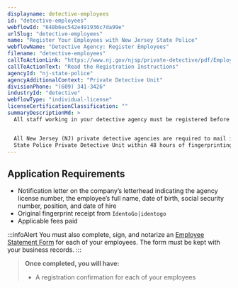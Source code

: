 ```yaml
---
displayname: detective-employees
id: "detective-employees"
webflowId: "648b6ec542e491936c7da99e"
urlSlug: "detective-employees"
name: "Register Your Employees with New Jersey State Police"
webflowName: "Detective Agency: Register Employees"
filename: "detective-employees"
callToActionLink: "https://www.nj.gov/njsp/private-detective/pdf/Employee_Registration_Instructions.pdf"
callToActionText: "Read the Registration Instructions"
agencyId: "nj-state-police"
agencyAdditionalContext: "Private Detective Unit"
divisionPhone: "(609) 341-3426"
industryId: "detective"
webflowType: "individual-license"
licenseCertificationClassification: ""
summaryDescriptionMd: >
  All staff working in your detective agency must be registered before they can be scheduled for work.


  All New Jersey (NJ) private detective agencies are required to mail in employee registrations to the NJ
  State Police Private Detective Unit within 48 hours of fingerprinting new employees.
---
```


## Application Requirements

- Notification letter on the company’s letterhead indicating the agency license number, the employee’s full name, date of birth, social security number, position, and date of hire
- Original fingerprint receipt from `IdentoGo|identogo`
- Applicable fees paid

:::infoAlert
You must also complete, sign, and notarize an [Employee Statement Form](https://www.nj.gov/njsp/private-detective/pdf/pd-agency-statement.pdf) for each of your employees. The form must be kept with your business records.
:::

> **Once completed, you will have:**
>
> - A registration confirmation for each of your employees
